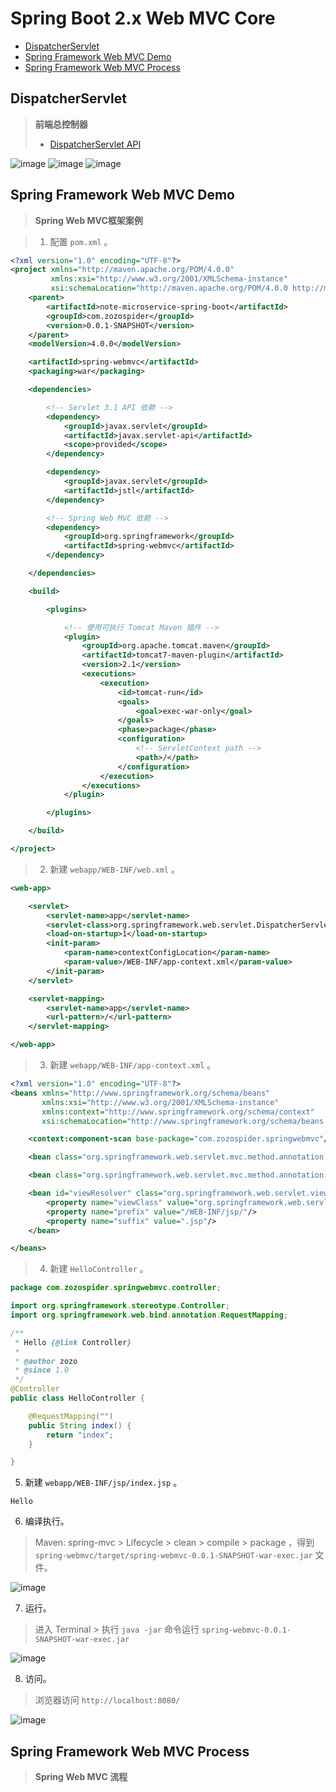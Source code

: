 # Spring Boot 2.x Web MVC Core

- [DispatcherServlet](#dispatcherservlet)
- [Spring Framework Web MVC Demo](#spring-framework-web-mvc-demo)
- [Spring Framework Web MVC Process](#spring-framework-web-mvc-process)

## DispatcherServlet
> **前端总控制器**
> * [DispatcherServlet API](https://docs.spring.io/spring/docs/current/javadoc-api/org/springframework/web/servlet/DispatcherServlet.html)

![image](https://raw.githubusercontent.com/zozospider/note/master/Microservice/Spring-Boot/Spring-Boot-2.x-Web-MVC-Core/Servlet.png)
![image](https://raw.githubusercontent.com/zozospider/note/master/Microservice/Spring-Boot/Spring-Boot-2.x-Web-MVC-Core/Front-Controller.png)
![image](https://raw.githubusercontent.com/zozospider/note/master/Microservice/Spring-Boot/Spring-Boot-2.x-Web-MVC-Core/Spring-Web-MVC.png)

## Spring Framework Web MVC Demo
> **Spring Web MVC框架案例**

> 1. 配置 `pom.xml` 。
```xml
<?xml version="1.0" encoding="UTF-8"?>
<project xmlns="http://maven.apache.org/POM/4.0.0"
         xmlns:xsi="http://www.w3.org/2001/XMLSchema-instance"
         xsi:schemaLocation="http://maven.apache.org/POM/4.0.0 http://maven.apache.org/xsd/maven-4.0.0.xsd">
    <parent>
        <artifactId>note-microservice-spring-boot</artifactId>
        <groupId>com.zozospider</groupId>
        <version>0.0.1-SNAPSHOT</version>
    </parent>
    <modelVersion>4.0.0</modelVersion>

    <artifactId>spring-webmvc</artifactId>
    <packaging>war</packaging>

    <dependencies>

        <!-- Servlet 3.1 API 依赖 -->
        <dependency>
            <groupId>javax.servlet</groupId>
            <artifactId>javax.servlet-api</artifactId>
            <scope>provided</scope>
        </dependency>

        <dependency>
            <groupId>javax.servlet</groupId>
            <artifactId>jstl</artifactId>
        </dependency>

        <!-- Spring Web MVC 依赖 -->
        <dependency>
            <groupId>org.springframework</groupId>
            <artifactId>spring-webmvc</artifactId>
        </dependency>

    </dependencies>

    <build>

        <plugins>

            <!-- 使用可执行 Tomcat Maven 插件 -->
            <plugin>
                <groupId>org.apache.tomcat.maven</groupId>
                <artifactId>tomcat7-maven-plugin</artifactId>
                <version>2.1</version>
                <executions>
                    <execution>
                        <id>tomcat-run</id>
                        <goals>
                            <goal>exec-war-only</goal>
                        </goals>
                        <phase>package</phase>
                        <configuration>
                            <!-- ServletContext path -->
                            <path>/</path>
                        </configuration>
                    </execution>
                </executions>
            </plugin>

        </plugins>

    </build>

</project>
```

> 2. 新建 `webapp/WEB-INF/web.xml` 。

```xml
<web-app>

    <servlet>
        <servlet-name>app</servlet-name>
        <servlet-class>org.springframework.web.servlet.DispatcherServlet</servlet-class>
        <load-on-startup>1</load-on-startup>
        <init-param>
            <param-name>contextConfigLocation</param-name>
            <param-value>/WEB-INF/app-context.xml</param-value>
        </init-param>
    </servlet>

    <servlet-mapping>
        <servlet-name>app</servlet-name>
        <url-pattern>/</url-pattern>
    </servlet-mapping>

</web-app>
```

> 3. 新建 `webapp/WEB-INF/app-context.xml` 。
```xml
<?xml version="1.0" encoding="UTF-8"?>
<beans xmlns="http://www.springframework.org/schema/beans"
       xmlns:xsi="http://www.w3.org/2001/XMLSchema-instance"
       xmlns:context="http://www.springframework.org/schema/context"
       xsi:schemaLocation="http://www.springframework.org/schema/beans http://www.springframework.org/schema/beans/spring-beans.xsd http://www.springframework.org/schema/context http://www.springframework.org/schema/context/spring-context.xsd">

    <context:component-scan base-package="com.zozospider.springwebmvc"/>

    <bean class="org.springframework.web.servlet.mvc.method.annotation.RequestMappingHandlerMapping"/>

    <bean class="org.springframework.web.servlet.mvc.method.annotation.RequestMappingHandlerAdapter"/>

    <bean id="viewResolver" class="org.springframework.web.servlet.view.InternalResourceViewResolver">
        <property name="viewClass" value="org.springframework.web.servlet.view.JstlView"/>
        <property name="prefix" value="/WEB-INF/jsp/"/>
        <property name="suffix" value=".jsp"/>
    </bean>

</beans>
```

> 4. 新建 `HelloController` 。

```java
package com.zozospider.springwebmvc.controller;

import org.springframework.stereotype.Controller;
import org.springframework.web.bind.annotation.RequestMapping;

/**
 * Hello {@link Controller}
 *
 * @author zozo
 * @since 1.0
 */
@Controller
public class HelloController {

    @RequestMapping("")
    public String index() {
        return "index";
    }

}
```

5. 新建 `webapp/WEB-INF/jsp/index.jsp` 。

```
Hello
```

6. 编译执行。
> Maven: spring-mvc > Lifecycle > clean > compile > package ，得到 `spring-webmvc/target/spring-webmvc-0.0.1-SNAPSHOT-war-exec.jar` 文件。

![image](https://raw.githubusercontent.com/zozospider/note/master/Microservice/Spring-Boot/Spring-Boot-2.x-Web-MVC-Core/spring-webmvc-idea.png)

7. 运行。
> 进入 Terminal > 执行 `java -jar` 命令运行 `spring-webmvc-0.0.1-SNAPSHOT-war-exec.jar`

![image](https://raw.githubusercontent.com/zozospider/note/master/Microservice/Spring-Boot/Spring-Boot-2.x-Web-MVC-Core/spring-webmvc-idea-terminal.png)

8. 访问。
> 浏览器访问 `http://localhost:8080/`

![image](https://raw.githubusercontent.com/zozospider/note/master/Microservice/Spring-Boot/Spring-Boot-2.x-Web-MVC-Core/spring-webmvc-idea-hello.png)

## Spring Framework Web MVC Process
> **Spring Web MVC 流程**


